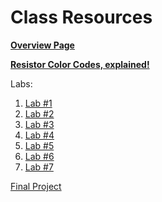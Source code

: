 # Class Resources

**[Overview Page](https://github.com/FAR-Lab/Developing-and-Designing-Interactive-Devices/wiki)**

**[Resistor Color Codes, explained!](https://www.electronics-tutorials.ws/resistor/res_2.html)**

Labs:
1. [Lab #1](https://github.com/FAR-Lab/Developing-and-Designing-Interactive-Devices/wiki/Lab-01)
1. [Lab #2](https://github.com/FAR-Lab/Developing-and-Designing-Interactive-Devices/wiki/Lab-02)
1. [Lab #3](https://github.com/FAR-Lab/Developing-and-Designing-Interactive-Devices/wiki/Lab-03)
1. [Lab #4](https://github.com/FAR-Lab/Developing-and-Designing-Interactive-Devices/wiki/Lab-04)
1. [Lab #5](https://github.com/FAR-Lab/Developing-and-Designing-Interactive-Devices/wiki/Lab-05)
1. [Lab #6](https://github.com/FAR-Lab/Developing-and-Designing-Interactive-Devices/wiki/Lab-06)
1. [Lab #7](https://github.com/FAR-Lab/Developing-and-Designing-Interactive-Devices/wiki/Lab-07)

[Final Project](https://github.com/FAR-Lab/Developing-and-Designing-Interactive-Devices/wiki/Final-Project)
